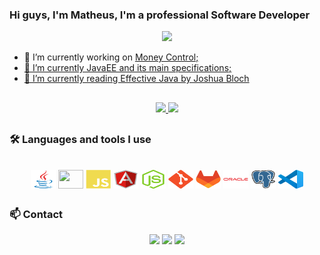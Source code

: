 ### Hi guys, I'm Matheus, I'm a professional Software Developer
 
<div align="center">
   <img src="https://github.com/Ma7heus/Ma7heus/assets/86833526/c512b0e2-c65a-4702-b6f4-496d9be0d061"/>
</div>

- 🔭 I’m currently working on <a href="https://github.com/Ma7heus/Money-Control-Angular"> Money Control;
- 🌱 I’m currently JavaEE and its main specifications;
- 📖 I’m currently reading Effective Java by Joshua Bloch

##

<div align="center">
  <a href="https://github.com/Ma7heus">
    <img height="150em" src="https://github-readme-stats.vercel.app/api?username=Ma7heus&show_icons=true&theme=tokyonight&hide=contribs,issues"/>
    <img height="150em" src="https://github-readme-stats.vercel.app/api/top-langs/?username=Ma7heus&layout=compact&langs_count=6&theme=tokyonight"/>
  </a>
</div>

##

### 🛠 Languages and tools I use

<div style="display: inline_block" align="center" ><br>
  <img align="center" height="30" width="40" src="https://raw.githubusercontent.com/devicons/devicon/master/icons/java/java-original.svg">
  <img align="center" height="30" width="40" src="https://cdn.jsdelivr.net/gh/devicons/devicon/icons/bootstrap/bootstrap-original.svg">
  <img align="center" height="30" width="40" src="https://raw.githubusercontent.com/devicons/devicon/master/icons/javascript/javascript-plain.svg">
  <img align="center" height="30" width="40" src="https://raw.githubusercontent.com/devicons/devicon/master/icons/angularjs/angularjs-original.svg">
  <img align="center" height="30" width="40" src="https://raw.githubusercontent.com/devicons/devicon/master/icons/nodejs/nodejs-original.svg">
  <img align="center" height="30" width="40" src="https://raw.githubusercontent.com/devicons/devicon/master/icons/git/git-original.svg">
  <img align="center" height="30" width="40" src="https://raw.githubusercontent.com/devicons/devicon/master/icons/gitlab/gitlab-original.svg">
  <img align="center" height="30" width="40" src="https://raw.githubusercontent.com/devicons/devicon/master/icons/oracle/oracle-original.svg">
  <img align="center" height="30" width="40" src="https://raw.githubusercontent.com/devicons/devicon/master/icons/postgresql/postgresql-original.svg">
  <img align="center" height="30" width="40" src="https://raw.githubusercontent.com/devicons/devicon/master/icons/vscode/vscode-original.svg">
</div>

##

### 📫 Contact

<div align="center"> 
  <a href="https://www.instagram.com/matheushpalacios/?hl=en" target="_blank"><img src="https://img.shields.io/badge/-Instagram-%23E4405F?style=for-the-badge&logo=instagram&logoColor=white" target="_blank"></a>
  <a href = "mailto:biasimatheushenrique40@gmail.com"><img src="https://img.shields.io/badge/-Gmail-%23333?style=for-the-badge&logo=gmail&logoColor=white" target="_blank"></a>
  <a href="https://www.linkedin.com/in/matheus-henrique-saldias-palacios-pietro-biasi-322034193/" target="_blank"><img src="https://img.shields.io/badge/-LinkedIn-%230077B5?style=for-the-badge&logo=linkedin&logoColor=white" target="_blank"></a> 
  
</div>
 
